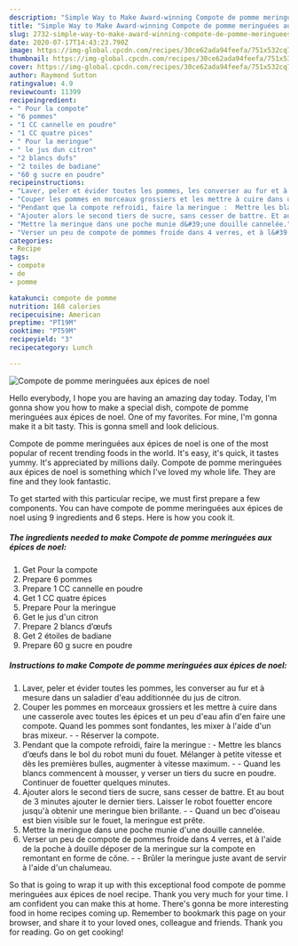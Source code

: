 ```yaml
---
description: "Simple Way to Make Award-winning Compote de pomme meringuées aux épices de noel"
title: "Simple Way to Make Award-winning Compote de pomme meringuées aux épices de noel"
slug: 2732-simple-way-to-make-award-winning-compote-de-pomme-meringuees-aux-epices-de-noel
date: 2020-07-17T14:43:23.790Z
image: https://img-global.cpcdn.com/recipes/30ce62ada94feefa/751x532cq70/compote-de-pomme-meringuees-aux-epices-de-noel-photo-principale-de-la-recette.jpg
thumbnail: https://img-global.cpcdn.com/recipes/30ce62ada94feefa/751x532cq70/compote-de-pomme-meringuees-aux-epices-de-noel-photo-principale-de-la-recette.jpg
cover: https://img-global.cpcdn.com/recipes/30ce62ada94feefa/751x532cq70/compote-de-pomme-meringuees-aux-epices-de-noel-photo-principale-de-la-recette.jpg
author: Raymond Sutton
ratingvalue: 4.9
reviewcount: 11399
recipeingredient:
- " Pour la compote"
- "6 pommes"
- "1 CC cannelle en poudre"
- "1 CC quatre pices"
- " Pour la meringue"
- " le jus dun citron"
- "2 blancs dufs"
- "2 toiles de badiane"
- "60 g sucre en poudre"
recipeinstructions:
- "Laver, peler et évider toutes les pommes, les converser au fur et à mesure dans un saladier d&#39;eau additionnée du jus de citron."
- "Couper les pommes en morceaux grossiers et les mettre à cuire dans une casserole avec toutes les épices et un peu d&#39;eau afin d&#39;en faire une compote. Quand les pommes sont fondantes, les mixer à l&#39;aide d&#39;un bras mixeur.  Réserver la compote."
- "Pendant que la compote refroidi, faire la meringue :  Mettre les blancs d’œufs dans le bol du robot muni du fouet. Mélanger à petite vitesse et dès les premières bulles, augmenter à vitesse maximum.  Quand les blancs commencent à mousser, y verser un tiers du sucre en poudre. Continuer de fouetter quelques minutes."
- "Ajouter alors le second tiers de sucre, sans cesser de battre. Et au bout de 3 minutes ajouter le dernier tiers. Laisser le robot fouetter encore jusqu&#39;à obtenir une meringue bien brillante.  Quand un bec d&#39;oiseau est bien visible sur le fouet, la meringue est prête."
- "Mettre la meringue dans une poche munie d&#39;une douille cannelée."
- "Verser un peu de compote de pommes froide dans 4 verres, et à l&#39;aide de la poche à douille déposer de la meringue sur la compote en remontant en forme de cône.  Brûler la meringue juste avant de servir à l&#39;aide d&#39;un chalumeau."
categories:
- Recipe
tags:
- compote
- de
- pomme

katakunci: compote de pomme 
nutrition: 168 calories
recipecuisine: American
preptime: "PT19M"
cooktime: "PT59M"
recipeyield: "3"
recipecategory: Lunch

---
```



![Compote de pomme meringuées aux épices de noel](https://img-global.cpcdn.com/recipes/30ce62ada94feefa/751x532cq70/compote-de-pomme-meringuees-aux-epices-de-noel-photo-principale-de-la-recette.jpg)

Hello everybody, I hope you are having an amazing day today. Today, I'm gonna show you how to make a special dish, compote de pomme meringuées aux épices de noel. One of my favorites. For mine, I'm gonna make it a bit tasty. This is gonna smell and look delicious.

Compote de pomme meringuées aux épices de noel is one of the most popular of recent trending foods in the world. It's easy, it's quick, it tastes yummy. It's appreciated by millions daily. Compote de pomme meringuées aux épices de noel is something which I've loved my whole life. They are fine and they look fantastic.




To get started with this particular recipe, we must first prepare a few components. You can have compote de pomme meringuées aux épices de noel using 9 ingredients and 6 steps. Here is how you cook it.

<!--inarticleads1-->

##### The ingredients needed to make Compote de pomme meringuées aux épices de noel:

1. Get  Pour la compote
1. Prepare 6 pommes
1. Prepare 1 CC cannelle en poudre
1. Get 1 CC quatre épices
1. Prepare  Pour la meringue
1. Get  le jus d&#39;un citron
1. Prepare 2 blancs d’œufs
1. Get 2 étoiles de badiane
1. Prepare 60 g sucre en poudre




<!--inarticleads2-->

##### Instructions to make Compote de pomme meringuées aux épices de noel:

1. Laver, peler et évider toutes les pommes, les converser au fur et à mesure dans un saladier d&#39;eau additionnée du jus de citron.
1. Couper les pommes en morceaux grossiers et les mettre à cuire dans une casserole avec toutes les épices et un peu d&#39;eau afin d&#39;en faire une compote. Quand les pommes sont fondantes, les mixer à l&#39;aide d&#39;un bras mixeur. -  - Réserver la compote.
1. Pendant que la compote refroidi, faire la meringue :  - Mettre les blancs d’œufs dans le bol du robot muni du fouet. Mélanger à petite vitesse et dès les premières bulles, augmenter à vitesse maximum. -  - Quand les blancs commencent à mousser, y verser un tiers du sucre en poudre. Continuer de fouetter quelques minutes.
1. Ajouter alors le second tiers de sucre, sans cesser de battre. Et au bout de 3 minutes ajouter le dernier tiers. Laisser le robot fouetter encore jusqu&#39;à obtenir une meringue bien brillante. -  - Quand un bec d&#39;oiseau est bien visible sur le fouet, la meringue est prête.
1. Mettre la meringue dans une poche munie d&#39;une douille cannelée.
1. Verser un peu de compote de pommes froide dans 4 verres, et à l&#39;aide de la poche à douille déposer de la meringue sur la compote en remontant en forme de cône. -  - Brûler la meringue juste avant de servir à l&#39;aide d&#39;un chalumeau.




So that is going to wrap it up with this exceptional food compote de pomme meringuées aux épices de noel recipe. Thank you very much for your time. I am confident you can make this at home. There's gonna be more interesting food in home recipes coming up. Remember to bookmark this page on your browser, and share it to your loved ones, colleague and friends. Thank you for reading. Go on get cooking!
